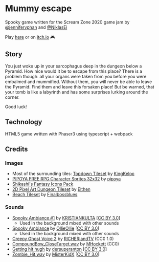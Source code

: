 # Mummy escape

Spooky game written for the Scream Zone 2020 game jam by [@jennifervphan](https://github.com/jennifervphan) and [@NiklasEi](https://github.com/NiklasEi)

Play [here](https://mummy.nikl.me) or on [itch.io](https://niklme.itch.io/mummy-escape) :video_game:

## Story
You just woke up in your sarcophagus deep in the dungeon below a Pyramid. How nice would it be to escape from this place? There is a problem though: all your organs were taken from you before you were embalmed and mummified. Without them, you will never be able to leave the Pyramid. Find them and leave this forsaken place! But be warned, that your tomb is like a labyrinth and has some surprises lurking around the corner.

Good luck!

## Technology

HTML5 game written with Phaser3 using typescript + webpack

## Credits

### Images
* Most of the surrounding tiles: [Topdown Tileset](https://kingkelp.itch.io/topdown-tileset) by [KingKelpo](https://kingkelp.itch.io/)
* [PIPOYA FREE RPG Character Sprites 32x32](https://pipoya.itch.io/pipoya-free-rpg-character-sprites-32x32) by [pipoya](https://pipoya.itch.io/)
* [Shikashi's Fantasy Icons Pack](https://cheekyinkling.itch.io/shikashis-fantasy-icons-pack)
* [2D Pixel Art Dungeon Tileset](https://elthen.itch.io/2d-pixel-art-dungeon-tileset) by [Elthen](https://elthen.itch.io/)
* [Beach Tileset](https://finalbossblues.itch.io/tf-beach-tileset) by [Finalbossblues](https://finalbossblues.itch.io/)

### Sounds
* [Spooky Ambiance #1](https://freesound.org/people/KRISTIANKULTA/sounds/326962/) by [KRISTIANKULTA](https://freesound.org/people/KRISTIANKULTA/) [[CC BY 3.0](https://creativecommons.org/licenses/by/3.0/)]
    * Used in the background mixed with other sounds
* [Spooky Ambiance](https://freesound.org/people/OllieOllie/sounds/262351/) by [OllieOllie](https://freesound.org/people/OllieOllie/) [[CC BY 3.0](https://creativecommons.org/licenses/by/3.0/)]
    * Used in the background mixed with other sounds
* [Creepy Ghost Voice 2](https://freesound.org/people/RICHERlandTV/sounds/337641/) by [RICHERlandTV](https://freesound.org/people/RICHERlandTV/) (CC0 1.0)
* [CompoundBow_CloseTarget.wav](https://freesound.org/people/MHockett/sounds/249160/) by [MHockett](https://freesound.org/people/MHockett/) (CC0)
* [Getting hit hugh](https://freesound.org/people/dersuperanton/sounds/434462/) by [dersuperanton](https://freesound.org/people/dersuperanton/) [[CC BY 3.0](https://creativecommons.org/licenses/by/3.0/)]
* [Zombie_Hit.wav](https://freesound.org/people/MisterKidX/sounds/454837/) by [MisterKidX](https://freesound.org/people/MisterKidX/) [[CC BY 3.0](https://creativecommons.org/licenses/by/3.0/)]

